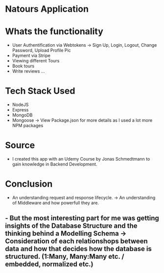 # Natours Application

# Whats the functionality

- User Authentification via Webtokens
  -> Sign Up, Login, Logout, Change Password, Upload Profile Pic
- Payment via Stripe
- Viewing different Tours
- Book tours
- Write reviews
  ...

# Tech Stack Used

- NodeJS
- Express
- MongoDB
- Mongoose
  -> View Package.json for more details as I used a lot more NPM packages

# Source

- I created this app with an Udemy Course by Jonas Schmedtmann to gain knowledge in Backend Development.

# Conclusion

- An understanding request and response lifecycle.
  -> An understanding of Middleware and how powerfull they are.

## - But the most interesting part for me was getting insights of the Database Structure and the thinking behind a Modelling Schema -> Consideration of each relationshops between data and how that decides how the database is structured. (1:Many, Many:Many etc. / embedded, normalized etc.)
